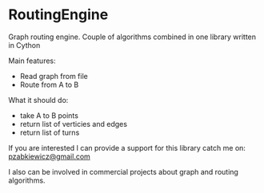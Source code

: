 # RoutingEngine
Graph routing engine. Couple of algorithms combined in one library written in Cython

Main features:

 - Read graph from file
 - Route from A to B

What it should do:

 - take A to B points
 - return list of verticies and edges
 - return list of turns

If you are interested I can provide a support for this library
catch me on: pzabkiewicz@gmail.com

I also can be involved in commercial projects about graph and
routing algorithms.

